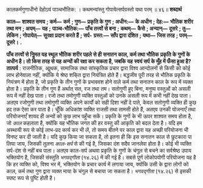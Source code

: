  

कालकर्मगुणाधीनो देहोऽयं पाञ्चभौतिक: । कथमन्यांस्तु गोपायेत्सर्पग्रस्तो यथा परम् ॥ ४६॥ **शब्दार्थ** 

**काल—** **शाश्वत समय** **; कर्म—** **कर्म** **; गुण—** **प्रकृति के गुण** **; अधीन:—** **के अधीन** **; देह:—** **भौतिक शरीर तथा मन** **; अयम्—** **यह** **;** **पाञ्च-भौतिक:—** **पाँच तत्त्वों से बना** **; कथम्—** **कैसे** **; अन्यान्—** **दूसरे** **; तु—** **लेकिन** **; गोपायेत्—** **सुरक्षा प्रदान करते हैं** **; सर्प-** **ग्रस्त:—** **साँप द्वारा दंशित** **; यथा—** **जिस तरह** **; परम्—** **दूसरे।** **.** 

**पाँच तत्त्वों से निॢमत यह स्थूल भौतिक शरीर पहले से ही सनातन काल, कर्म तथा भौतिक** **प्रकृति के गुणों के अधीन है। तो किस तरह से यह अन्यों की रक्षा कर सकता है, जबकि यह** **स्वयं सर्प के मुँह में फँसा हुआ है?** **तात्पर्य** : राजनीतिक, आॢथक, सामाजिक तथा सांस्कृतिक प्रचार द्वारा विश्व आन्दोलनों से किसी को कोई लाभ होनेवाला नहीं, क्योंकि ये श्रेष्ठ शकि्त द्वारा नियंत्रित होते हैं। बद्धजीव पूरी तरह से भौतिक प्रकृति के नियंत्रण में होता है, जो प्रकृति के तीन गुणों के प्रभाववश होने वाले कर्म तथा सनातन काल के रूप में व्यक्त होता है। प्रकृति के तीन गुण हैं अर्थात् सत, रज तथा तम। सतोगुणी हुए बिना, मनुष्य वस्तुओं को असली रूप में नहीं देख पाता। रजो तथा तमोगुणी व्यक्ति वस्तुओं को उनके असली रूप में कभी नहीं देख पाता। अतएव रजोगुणी तथा तमोगुणी व्यक्ति अपने कार्यों को सही दिशा नहीं दे पाते, केवल सतोगुणी व्यक्ति ही कुछ हद तक ऐसा कर पाता है। चूँकि अधिकांश व्यक्ति राजसी तथा तामसी होते हैं, अतएव उनकी योजनाएँ तथा परियोजनाएँ शायद ही अन्यों को कुछ लाभ पहुँचा सकें। प्रकृति के गुणों के भी ऊपर शाश्वत समय होता है, जो *काल* कहलाता है, क्योंकि यह भौतिक जगत की हर वस्तु की आकृति को बदल देता है। यदि हम अस्थायी रूप से कोई लाभ-प्रद कार्य कर भी लें, तो समय बीतने पर काल द्वारा यह अच्छी परियोजना भी विनष्ट कर दी जाती है। यदि कुछ किया जा सकता है, तो इतना ही कि इस सनातन काल से छुटकारा पा लिया जाय, जिसकी तुलना *काल-सर्प* से की गई है, जिसका दंश सदैव जानलेवा होता है। कोई भी व्यक्ति सर्प-दंश से नहीं बच पाता। अतएव काल-सर्प अथवा प्रकृति के गुणों के चंगुल से बचने का सर्वश्रेष्ठ उपाय भक्तियोग है, जिसकी संस्तुति *भगवद्गीता* (१४.२६) में की गई है। सबसे पूर्ण लोकोपयोगी परियोजना यह है कि हर व्यक्ति को, विश्व भर में, भक्तियोग के प्रचार कार्य में लगाया जाय, क्योंकि उसी के द्वारा लोगों को काल, कर्म तथा गुण द्वारा व्यक्त माया के चंगुल से बचाया जा सकता है। *भगवद्गीता* (१४.२६) से इसकी स्पष्ट रूप से पुष्टि होती है। 